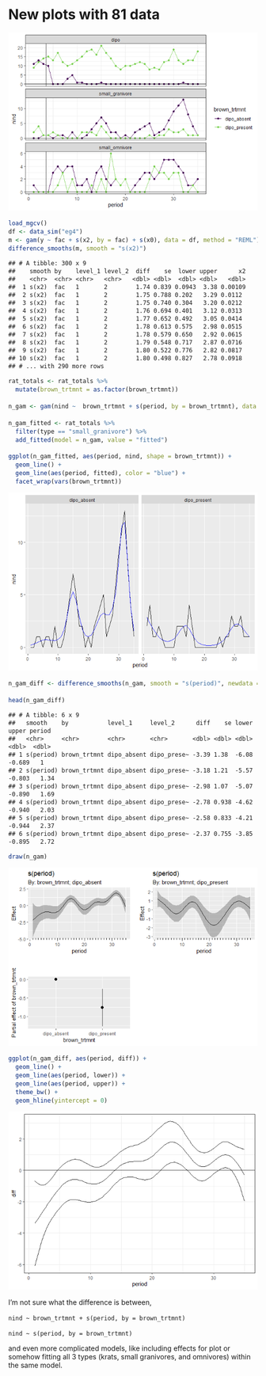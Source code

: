 New plots with 81 data
================

![](gams_files/figure-gfm/unnamed-chunk-1-1.png)<!-- -->

``` r
load_mgcv()
df <- data_sim("eg4")
m <- gam(y ~ fac + s(x2, by = fac) + s(x0), data = df, method = "REML")
difference_smooths(m, smooth = "s(x2)")
```

    ## # A tibble: 300 x 9
    ##    smooth by    level_1 level_2  diff    se  lower upper      x2
    ##    <chr>  <chr> <chr>   <chr>   <dbl> <dbl>  <dbl> <dbl>   <dbl>
    ##  1 s(x2)  fac   1       2        1.74 0.839 0.0943  3.38 0.00109
    ##  2 s(x2)  fac   1       2        1.75 0.788 0.202   3.29 0.0112 
    ##  3 s(x2)  fac   1       2        1.75 0.740 0.304   3.20 0.0212 
    ##  4 s(x2)  fac   1       2        1.76 0.694 0.401   3.12 0.0313 
    ##  5 s(x2)  fac   1       2        1.77 0.652 0.492   3.05 0.0414 
    ##  6 s(x2)  fac   1       2        1.78 0.613 0.575   2.98 0.0515 
    ##  7 s(x2)  fac   1       2        1.78 0.579 0.650   2.92 0.0615 
    ##  8 s(x2)  fac   1       2        1.79 0.548 0.717   2.87 0.0716 
    ##  9 s(x2)  fac   1       2        1.80 0.522 0.776   2.82 0.0817 
    ## 10 s(x2)  fac   1       2        1.80 0.498 0.827   2.78 0.0918 
    ## # ... with 290 more rows

``` r
rat_totals <- rat_totals %>%
  mutate(brown_trtmnt = as.factor(brown_trtmnt))

n_gam <- gam(nind ~  brown_trtmnt + s(period, by = brown_trtmnt), data = filter(rat_totals, type == "small_granivore"), method = "REML", family = "poisson")

n_gam_fitted <- rat_totals %>%
  filter(type == "small_granivore") %>%
  add_fitted(model = n_gam, value = "fitted")

ggplot(n_gam_fitted, aes(period, nind, shape = brown_trtmnt)) +
  geom_line() +
  geom_line(aes(period, fitted), color = "blue") +
  facet_wrap(vars(brown_trtmnt))
```

![](gams_files/figure-gfm/unnamed-chunk-2-1.png)<!-- -->

``` r
n_gam_diff <- difference_smooths(n_gam, smooth = "s(period)", newdata = select(filter(rat_totals, type == "small_granivore"), period, brown_trtmnt))

head(n_gam_diff)
```

    ## # A tibble: 6 x 9
    ##   smooth    by           level_1     level_2      diff    se lower  upper period
    ##   <chr>     <chr>        <chr>       <chr>       <dbl> <dbl> <dbl>  <dbl>  <dbl>
    ## 1 s(period) brown_trtmnt dipo_absent dipo_prese~ -3.39 1.38  -6.08 -0.689   1   
    ## 2 s(period) brown_trtmnt dipo_absent dipo_prese~ -3.18 1.21  -5.57 -0.803   1.34
    ## 3 s(period) brown_trtmnt dipo_absent dipo_prese~ -2.98 1.07  -5.07 -0.890   1.69
    ## 4 s(period) brown_trtmnt dipo_absent dipo_prese~ -2.78 0.938 -4.62 -0.940   2.03
    ## 5 s(period) brown_trtmnt dipo_absent dipo_prese~ -2.58 0.833 -4.21 -0.944   2.37
    ## 6 s(period) brown_trtmnt dipo_absent dipo_prese~ -2.37 0.755 -3.85 -0.895   2.72

``` r
draw(n_gam)
```

![](gams_files/figure-gfm/unnamed-chunk-2-2.png)<!-- -->

``` r
ggplot(n_gam_diff, aes(period, diff)) +
  geom_line() +
  geom_line(aes(period, lower)) +
  geom_line(aes(period, upper)) +
  theme_bw() +
  geom_hline(yintercept = 0)
```

![](gams_files/figure-gfm/unnamed-chunk-2-3.png)<!-- -->

I’m not sure what the difference is between,

`nind ~ brown_trtmnt + s(period, by = brown_trtmnt)`

`nind ~ s(period, by = brown_trtmnt)`

and even more complicated models, like including effects for plot or
somehow fitting all 3 types (krats, small granivores, and omnivores)
within the same model.

